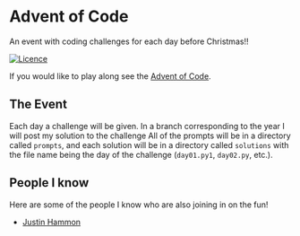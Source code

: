 Advent of Code
==============

An event with coding challenges for each day before Christmas!!

[![Licence](https://img.shields.io/github/license/justintime50/adventofcode-2020)](LICENSE)

If you would like to play along see the [Advent of Code](https://adventofcode.com).

The Event
---------
Each day a challenge will be given.  In a branch corresponding to the year I will post my solution to the challenge 
All of the prompts will be in a directory called `prompts`, and each solution will be in a directory called 
`solutions` with the file name being the day of the challenge (`day01.py1`, `day02.py`, etc.).

People I know
-------------
Here are some of the people I know who are also joining in on the fun!

- [Justin Hammon](https://github.com/Justintime50/adventofcode-2020)